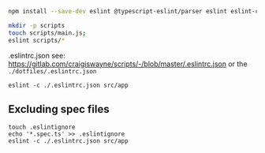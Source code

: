 ```sh
npm install --save-dev eslint @typescript-eslint/parser eslint eslint-config-google @typescript-eslint/eslint-plugin@latest

mkdir -p scripts
touch scripts/main.js;
eslint scripts/*
```


.eslintrc.json
see: https://gitlab.com/craigiswayne/scripts/-/blob/master/.eslintrc.json
or the `./dotfiles/.eslintrc.json`

```shell
eslint -c ./.eslintrc.json src/app
```


## Excluding spec files
```
touch .eslintignore
echo '*.spec.ts' >> .eslintignore
eslint -c ./.eslintrc.json src/app
```
